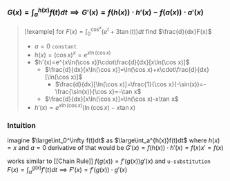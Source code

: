 ### $G(x)=\int_a^{h(x)}f(t)dt\implies G'(x)=f(h(x))\cdot h'(x)-f(a(x))\cdot a'(x)$
> [!example] for $F(x)=\int_0^{\cos^x}(e^t+3\tan(t))dt$ find $\frac{d}{dx}F(x)$
> - $a=0$ `constant`
> - $h(x)=(\cos x)^x=e^{x\ln(\cos x)}$
> - $h'(x)=e^{x\ln(\cos x)}\cdot\frac{d}{dx}[x\ln(\cos x)]$
>   - $\frac{d}{dx}[x\ln(\cos x)]=\ln(\cos x)+x\cdot\frac{d}{dx}[\ln(\cos x)]$
>     - $\frac{d}{dx}[\ln(\cos x)]=\frac{1}{\cos x}(-\sin(x))=-\frac{\sin(x)}{\cos x}=-\tan x$
>   - $\frac{d}{dx}[x\ln(\cos x)]=\ln(\cos x)-x\tan x$ 
> - $h'(x)=e^{x\ln(\cos x)}(\ln(\cos x)-x\tan x)$ 
### Intuition
imagine $\large\int_0^\infty f(t)dt$ as $\large\int_a^{h(x)}f(t)dt$ where $h(x)=x$ and $a=0$
derivative of that would be $G'(x)=f(h(x))\cdot h'(x)=f(x)x'=f(x)$

works similar to [[Chain Rule]] $f(g(x))=f'(g(x))g'(x)$ and `u-substitution`
$F(x)=\int_a^{g(x)}f'(t)dt\implies F'(x)=f'(g(x))\cdot g'(x)$